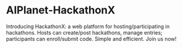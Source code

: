 # AIPlanet-HackathonX
Introducing HackathonX: a web platform for hosting/participating in hackathons. Hosts can create/post hackathons, manage entries; participants can enroll/submit code. Simple and efficient. Join us now!
